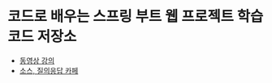 # 코드로 배우는 스프링 부트 웹 프로젝트 학습 코드 저장소
- [동영상 강의](https://www.youtube.com/channel/UCDSOG5uxzNiTPrlAgbE59dA)
- [소스, 질의응답 카페](https://cafe.naver.com/gugucoding)
